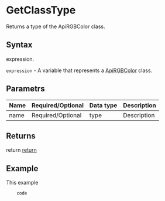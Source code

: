 # GetClassType

Returns a type of the ApiRGBColor class.

## Syntax

expression.

`expression` - A variable that represents a [ApiRGBColor](../ApiRGBColor.md) class.

## Parametrs

| **Name** | **Required/Optional** | **Data type** | **Description** |
| ------------- | ------------- | ------------- | ------------- |
| name | Required/Optional | type | Description |

## Returns

return
[return](todo_link)

## Example

This example

```javascript
	code
```